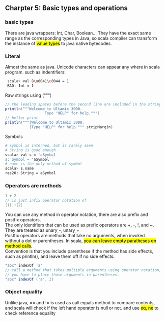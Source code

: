 ## Charpter 5: Basic types and operations

### basic types

There are java wrappers: Int, Char, Boolean... They have the exact same range as the corresponding types in Java, so scala compiler can transform the instance of <mark>value types</mark> to java native bytecodes.

### Literal

Almost the same as java. Unicode characters can appear any where in scala program. such as indentifiers:

``` bash
 scala> val B\u0041\u0044 = 1
 BAD: Int = 1
```
 
 Raw strings using (""")
 
 ```scala
 // the leading spaces before the second line are included in the string
 println("""Welcome to Ultamix 3000.                   Type "HELP" for help.""")
 // better print  
 println("""|Welcome to Ultamix 3000.            |Type "HELP" for help.""".stripMargin)
 ```
 
 Symbols
 
 ```bash
 # symbol is interned, but is rarely seen
 # String is good enough
 scala> val s = 'aSymbol  s: Symbol = 'aSymbol
 # name is the only method of symbol scala> s.name res20: String = aSymbol
 ```
 
### Operators are methods

```scala
1 + 2
// is just infix operator notation of
(1).+(2)
```

You can use any method in operator notation, there are also prefix and postfix operators.  
The only identifiers that can be used as prefix operators are +, -, !, and ~. They are treated as unary_-, unary_+  
Postfix operators are methods that take no arguments, when invoked without a dot or parentheses. In scala, <mark>you can leave empty paratheses on method calls</mark>.   
Convention is that you include parenthese if the method has side effects, such as println(), and leave them off if no side effects.


```scala
"abc" indexOf 'a'
// call a method that takes multiple arguments using operator notation,
// you have to place those arguments in parentheses.
"abc" indexOf ('a', 3)

```

### Object equality

Unlike java, == and != is used as call equals method to compare contents, and scala will check if the left hand operator is null or not. and use <mark>eq, ne</mark> to check reference equality